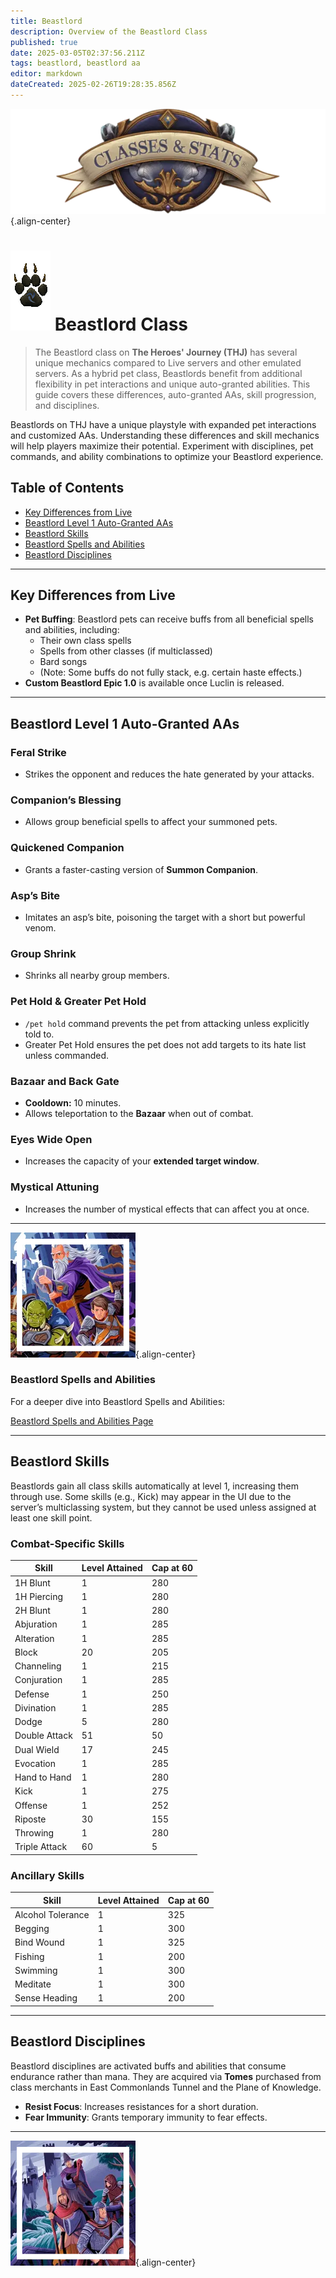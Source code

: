 ```yaml
---
title: Beastlord
description: Overview of the Beastlord Class
published: true
date: 2025-03-05T02:37:56.211Z
tags: beastlord, beastlord aa
editor: markdown
dateCreated: 2025-02-26T19:28:35.856Z
---
```


![statsandclasses.webp](/classes-and-abilities/statsandclasses.webp){.align-center}

# ![beastlord.gif](/beastlord.gif) Beastlord Class



> The Beastlord class on **The Heroes' Journey (THJ)** has several unique mechanics compared to Live servers and other emulated servers. As a hybrid pet class, Beastlords benefit from additional flexibility in pet interactions and unique auto-granted abilities. This guide covers these differences, auto-granted AAs, skill progression, and disciplines.

Beastlords on THJ have a unique playstyle with expanded pet interactions and customized AAs. Understanding these differences and skill mechanics will help players maximize their potential. Experiment with disciplines, pet commands, and ability combinations to optimize your Beastlord experience.

## Table of Contents

- [Key Differences from Live](#key-differences-from-live)
- [Beastlord Level 1 Auto-Granted AAs](#beastlord-level-1-auto-granted-aas)
- [Beastlord Skills](#beastlord-skills)
- [Beastlord Spells and Abilities](#beastlord-spells-and-abilities)
- [Beastlord Disciplines](#beastlord-disciplines)

---

## Key Differences from Live

- **Pet Buffing**: Beastlord pets can receive buffs from all beneficial spells and abilities, including:
  - Their own class spells
  - Spells from other classes (if multiclassed)
  - Bard songs
  - (Note: Some buffs do not fully stack, e.g. certain haste effects.)
- **Custom Beastlord Epic 1.0** is available once Luclin is released.

---

## Beastlord Level 1 Auto-Granted AAs

### Feral Strike
- Strikes the opponent and reduces the hate generated by your attacks.

### Companion’s Blessing
- Allows group beneficial spells to affect your summoned pets.

### Quickened Companion
- Grants a faster-casting version of **Summon Companion**.

### Asp’s Bite
- Imitates an asp’s bite, poisoning the target with a short but powerful venom.

### Group Shrink
- Shrinks all nearby group members.

### Pet Hold & Greater Pet Hold
- `/pet hold` command prevents the pet from attacking unless explicitly told to.
- Greater Pet Hold ensures the pet does not add targets to its hate list unless commanded.

### Bazaar and Back Gate
- **Cooldown:** 10 minutes.
- Allows teleportation to the **Bazaar** when out of combat.

### Eyes Wide Open
- Increases the capacity of your **extended target window**.

### Mystical Attuning
- Increases the number of mystical effects that can affect you at once.

---

![pagebreak1.webp](/pagebreak1.webp){.align-center}


### Beastlord Spells and Abilities

For a deeper dive into Beastlord Spells and Abilities:

[Beastlord Spells and Abilities Page](/classes-and-abilities/spells-and-abilities/bst)

---

## Beastlord Skills

Beastlords gain all class skills automatically at level 1, increasing them through use. Some skills (e.g., Kick) may appear in the UI due to the server’s multiclassing system, but they cannot be used unless assigned at least one skill point.

### Combat-Specific Skills

| Skill        | Level Attained | Cap at 60 |
| ------------ | -------------- | --------- |
| 1H Blunt     | 1              | 280       |
| 1H Piercing  | 1              | 280       |
| 2H Blunt     | 1              | 280       |
| Abjuration   | 1              | 285       |
| Alteration   | 1              | 285       |
| Block        | 20             | 205       |
| Channeling   | 1              | 215       |
| Conjuration  | 1              | 285       |
| Defense      | 1              | 250       |
| Divination   | 1              | 285       |
| Dodge        | 5              | 280       |
| Double Attack| 51             | 50        |
| Dual Wield   | 17             | 245       |
| Evocation    | 1              | 285       |
| Hand to Hand | 1              | 280       |
| Kick         | 1              | 275       |
| Offense      | 1              | 252       |
| Riposte      | 30             | 155       |
| Throwing     | 1              | 280       |
| Triple Attack| 60             | 5         |

### Ancillary Skills

| Skill            | Level Attained | Cap at 60 |
| ---------------- | -------------- | --------- |
| Alcohol Tolerance| 1              | 325       |
| Begging          | 1              | 300       |
| Bind Wound       | 1              | 325       |
| Fishing          | 1              | 200       |
| Swimming         | 1              | 300       |
| Meditate         | 1              | 300       |
| Sense Heading    | 1              | 200       |

---

## Beastlord Disciplines

Beastlord disciplines are activated buffs and abilities that consume endurance rather than mana. They are acquired via **Tomes** purchased from class merchants in East Commonlands Tunnel and the Plane of Knowledge.

- **Resist Focus**: Increases resistances for a short duration.
- **Fear Immunity**: Grants temporary immunity to fear effects.

---

![pagebreak6.webp](/pagebreak6.webp){.align-center}